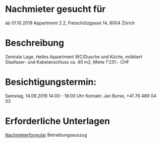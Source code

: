 # Nachmieter gesucht für

ab 01.10.2019
Appartment 2.2,
Freischützgasse 14,
8004 Zürich

# Beschreibung

Zentrale Lage, Helles Appartment
WC/Dusche und Küche, möbliert
Glasfaser- und Kabelanschluss
ca. 40 m2, Miete 1'231.- CHF

# Besichtigungstermin:

Samstag, 14.09.2019
14:00 - 18:00 Uhr
Kontakt: Jan Burse, +41 76 489 04 03

# Erforderliche Unterlagen

[Nachmieterformular](https://github.com/jburse/jekejeke-devel/raw/master/nachmieter_freischuetz.pdf)
Betreibungsauszug